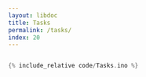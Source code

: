 ```yaml
---
layout: libdoc
title: Tasks
permalink: /tasks/
index: 20
---
```


```cpp
```

```cpp
{% include_relative code/Tasks.ino %}
```
